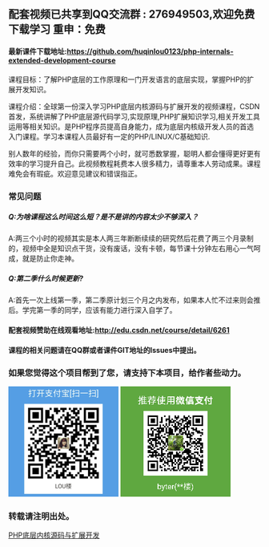 ## 配套视频已共享到QQ交流群 : 276949503,欢迎免费下载学习 重申：免费

#### 最新课件下载地址:https://github.com/huqinlou0123/php-internals-extended-development-course

课程目标：了解PHP底层的工作原理和一门开发语言的底层实现，掌握PHP的扩展开发知识。

课程介绍：全球第一份深入学习PHP底层内核源码与扩展开发的视频课程，CSDN首发，系统讲解了PHP底层源代码学习,实现原理,PHP扩展知识学习,相关开发工具运用等相关知识。是PHP程序员提高自身能力，成为底层内核级开发人员的首选入门课程。学习本课程人员最好有一定的PHP/LINUX/C基础知识.

别人数年的经验，而你只需要两个小时，就可悉数掌握，聪明人都会懂得更好更有效率的学习提升自己。此视频教程耗费本人很多精力，请尊重本人劳动成果。课程难免会有瑕疵。欢迎意见建议和错误指正。


### 常见问题

##### Q:为啥课程这么时间这么短？是不是讲的内容太少不够深入？
A:两三个小时的视频其实是本人两三年断断续续的研究然后花费了两三个月录制的，视频中全是知识点干货，没有废话，没有卡顿，每节课十分钟左右用心一气呵成，就是防止你走神。

##### Q:第二季什么时候更新?
A:首先一次上线第一季，第二季原计划三个月之内发布，如果本人忙不过来则会推后。学完第一季的同学，应该有能力进行深入自学了。

#### 配套视频赞助在线观看地址:http://edu.csdn.net/course/detail/6261

#### 课程的相关问题请在QQ群或者课件GIT地址的Issues中提出。



### 如果您觉得这个项目帮到了您，请支持下本项目，给作者些动力。
![微信转帐](./image/other/zfbzz_small.png)
![微信转帐](./image/other/wxzz_small.png)



### 转载请注明出处。


[PHP底层内核源码与扩展开发](http://phpcoredump.com)